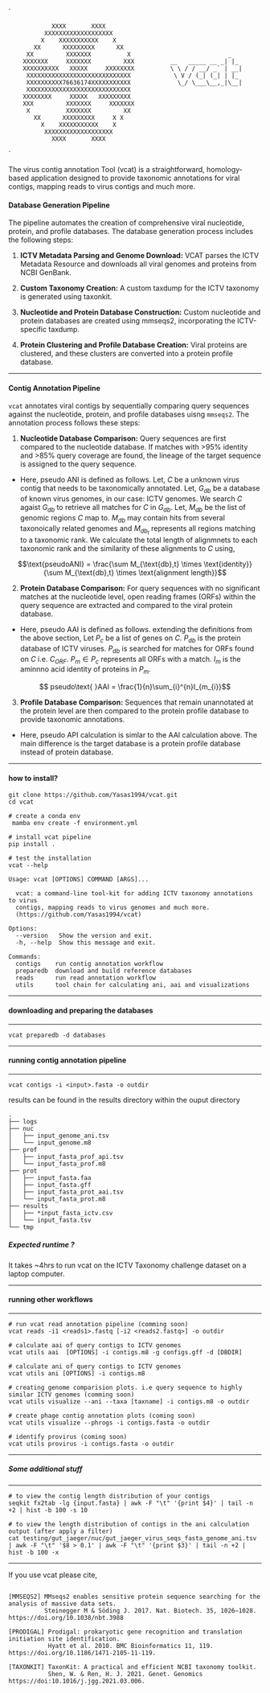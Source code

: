 
`

                XXXX       XXXX
              XXXXXXXXXXXXXXXXXXX
             X    XXXXXXXXXXX    X
           XX      XXXXXXXXX      XX
         XX         XXXXXXX          X                           _
        XXXXXXX     XXXXXXX         XXX          __   _____ __ _| |_
        XXXXXXXXXX   XXXXX     XXXXXXXX          \ \ / / __/ _` | __|
         XXXXXXXXXXXXXXXXXXXXXXXXXXXXX            \ V / (_| (_| | |_
         XXXXXXXXXX76636174XXXXXXXXXXX             \_/ \___\__,_|\__|
         XXXXXXXXXXXXXXXXXXXXXXXXXXXXX
        XXXXXXXX     XXXXX   XXXXXXXXX  
        XXX         XXXXXXX     XXXXXXX
         X          XXXXXXX         XX
           XX      XXXXXXXXX     X X
             X    XXXXXXXXXXX    X
              XXXXXXXXXXXXXXXXXXX
                XXXX       XXXX

`

The virus contig annotation Tool (vcat) is a straightforward, homology-based application designed to provide taxonomic annotations for viral contigs, mapping reads to virus contigs and much more.

#### Database Generation Pipeline

The pipeline automates the creation of comprehensive viral nucleotide, protein, and profile databases. The database generation process includes the following steps:

1. **ICTV Metadata Parsing and Genome Download:**
VCAT parses the ICTV Metadata Resource and downloads all viral genomes and proteins from NCBI GenBank.

2. **Custom Taxonomy Creation:**
A custom taxdump for the ICTV taxonomy is generated using taxonkit.

3. **Nucleotide and Protein Database Construction:**
Custom nucleotide and protein databases are created using mmseqs2, incorporating the ICTV-specific taxdump.

4. **Protein Clustering and Profile Database Creation:**
Viral proteins are clustered, and these clusters are converted into a protein profile database.

---

#### Contig Annotation Pipeline

`vcat` annotates viral contigs by sequentially comparing query sequences against the nucleotide, protein, and profile databases uisng `mmseqs2`. The annotation process follows these steps:

1. **Nucleotide Database Comparison:**
Query sequences are first compared to the nucleotide database. If matches with >95% identity and >85% query coverage are found, the lineage of the target sequence is assigned to the query sequence.

- Here, pseudo ANI is defined as follows. Let, $C$ be a unknown virus contig that needs to be taxonomically annotated. Let, $G_{db}$ be a database of known virus genomes, in our case: ICTV genomes. We search $C$ agaist $G_{db}$ to retrieve all matches for $C$ in $G_{db}$. Let, $M_{db}$ be the list of genomic regions $C$ map to. $M_{db}$ may contain hits from several taxonoically related genomes and $M_{{db}_t}$ represents all regions matching to a taxonomic rank. We calculate the total length of alignmnets to each taxonomic rank and the similarity of these alignments to $C$ using,

$$\text{pseudoANI} = \frac{\sum M_{\text{db},t} \times \text{identity}}{\sum M_{\text{db},t} \times \text{alignment length}}$$

2. **Protein Database Comparison:**
For query sequences with no significant matches at the nucleotide level, open reading frames (ORFs) within the query sequence are extracted and compared to the viral protein database.

- Here, pseudo AAI is defined as follows. extending the definitions from the above section, Let $P_{c}$ be a list of genes on $C$. $P_{db}$ is the protein database of ICTV viruses. $P_{db}$ is searched for matches for ORFs found on $C$ i.e. $C_{ORF}$. $P_m \in P_c$ represents all ORFs with a match. $I_m$ is the aminnno acid identity of proteins in $P_m$. 

$$ pseudo\text{ }AAI = \frac{1}{n}\sum_{i}^{n}I_{m_{i}}$$


3. **Profile Database Comparison:**
Sequences that remain unannotated at the protein level are then compared to the protein profile database to provide taxonomic annotations.

- Here, pseudo API calculation is simlar to the AAI calculation above. The main difference is the target database is a protein profile database instead of protein database.

---

#### how to install?

```
git clone https://github.com/Yasas1994/vcat.git
cd vcat

# create a conda env
 mamba env create -f environment.yml

# install vcat pipeline
pip install .

# test the installation
vcat --help

Usage: vcat [OPTIONS] COMMAND [ARGS]...

  vcat: a command-line tool-kit for adding ICTV taxonomy annotations to virus
  contigs, mapping reads to virus genomes and much more.
  (https://github.com/Yasas1994/vcat)

Options:
  --version   Show the version and exit.
  -h, --help  Show this message and exit.

Commands:
  contigs    run contig annotation workflow
  preparedb  download and build reference databases
  reads      run read annotation workflow
  utils      tool chain for calculating ani, aai and visualizations

```

---

#### downloading and preparing the databases

---

```
vcat preparedb -d databases
```

---

#### running contig annotation pipeline

---

```
vcat contigs -i <input>.fasta -o outdir
```

results can be found in the results directory within the ouput directory
```
.
├── logs
├── nuc
│   ├── input_genome_ani.tsv
│   └── input_genome.m8
├── prof
│   ├── input_fasta_prof_api.tsv
│   └── input_fasta_prof.m8
├── prot
│   ├── input_fasta.faa
│   ├── input_fasta.gff
│   ├── input_fasta_prot_aai.tsv
│   └── input_fasta_prot.m8
├── results
│   ├── *input_fasta_ictv.csv
│   └── input_fasta.tsv
└── tmp
```

##### Expected runtime ?

It takes ~4hrs to run vcat on the ICTV Taxonomy challenge dataset on a laptop computer.

---
#### running other workflows
---
```
# run vcat read annotation pipeline (comming soon)
vcat reads -i1 <reads1>.fastq [-i2 <reads2.fastq>] -o outdir

# calculate aai of query contigs to ICTV genomes
vcat utils aai  [OPTIONS] -i contigs.m8 -g configs.gff -d [DBDIR]

# calculate ani of query contigs to ICTV genomes
vcat utils ani [OPTIONS] -i contigs.m8

# creating genome comparision plots. i.e query sequence to highly similar ICTV genomes (comming soon)
vcat utils visualize --ani --taxa [taxname] -i contigs.m8 -o outdir

# create phage contig annotation plots (coming soon)
vcat utils visualize --phrogs -i contigs.fasta -o outdir 

# identify provirus (coming soon)
vcat utils provirus -i contigs.fasta -o outdir
```
---
##### Some additional stuff
---
```
# to view the contig length distribution of your contigs
seqkit fx2tab -lg {input.fasta} | awk -F "\t" '{print $4}' | tail -n +2 | hist -b 100 -s 10

# to view the length distribution of contigs in the ani calculation output (after apply a filter)
cat testing/gut_jaeger/nuc/gut_jaeger_virus_seqs_fasta_genome_ani.tsv | awk -F "\t" '$8 > 0.1' | awk -F "\t" '{print $3}' | tail -n +2 | hist -b 100 -x

```


---
If you use vcat please cite,

```

[MMSEQS2] MMseqs2 enables sensitive protein sequence searching for the analysis of massive data sets.
          Steinegger M & Söding J. 2017. Nat. Biotech. 35, 1026–1028. https://doi.org/10.1038/nbt.3988

[PRODIGAL] Prodigal: prokaryotic gene recognition and translation initiation site identification.
           Hyatt et al. 2010. BMC Bioinformatics 11, 119. https://doi.org/10.1186/1471-2105-11-119.

[TAXONKIT] TaxonKit: A practical and efficient NCBI taxonomy toolkit.
           Shen, W. & Ren, H. J. 2021. Genet. Genomics https://doi:10.1016/j.jgg.2021.03.006.

```

